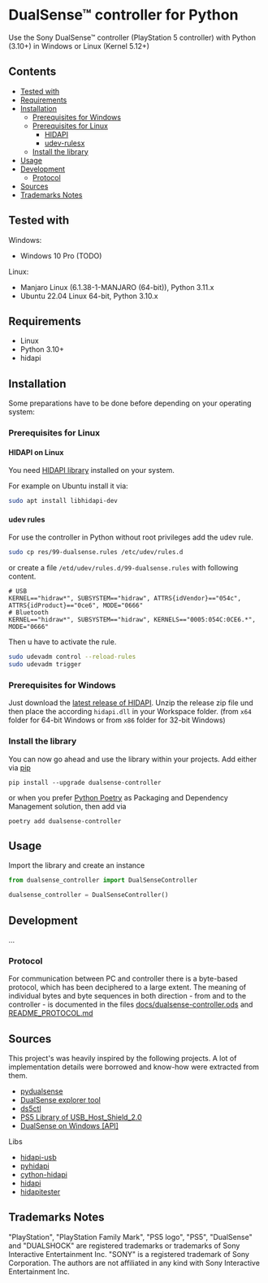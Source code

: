 # DualSense™ controller for Python

Use the Sony DualSense™ controller (PlayStation 5 controller) with Python (3.10+) in Windows or Linux (Kernel 5.12+)

## Contents

- [Tested with](#tested-with)
- [Requirements](#requirements)
- [Installation](#installation)
    - [Prerequisites for Windows](#prerequisites-for-windows)
    - [Prerequisites for Linux](#prerequisites-for-linux)
      - [HIDAPI](#hidapi)
      - [udev-rulesx](#udev-rules)
    - [Install the library](#install-the-library)
- [Usage](#usage)
- [Development](#development)
    - [Protocol](#protocol)
- [Sources](#sources)
- [Trademarks Notes](#trademarks-notes)

## Tested with

Windows:

- Windows 10 Pro (TODO)

Linux:

- Manjaro Linux (6.1.38-1-MANJARO (64-bit)), Python 3.11.x
- Ubuntu 22.04 Linux 64-bit, Python 3.10.x

## Requirements

- Linux
- Python 3.10+
- hidapi

## Installation

Some preparations have to be done before depending on your operating system:

### Prerequisites for Linux

#### HIDAPI on Linux

You need [HIDAPI library](https://github.com/libusb/hidapi) installed on your system.

For example on Ubuntu install it via:

```bash
sudo apt install libhidapi-dev
```

#### udev rules

For use the controller in Python without root privileges add the udev rule.

```bash
sudo cp res/99-dualsense.rules /etc/udev/rules.d
```

or create a file `/etd/udev/rules.d/99-dualsense.rules` with following content.

```
# USB
KERNEL=="hidraw*", SUBSYSTEM=="hidraw", ATTRS{idVendor}=="054c", ATTRS{idProduct}=="0ce6", MODE="0666"
# Bluetooth
KERNEL=="hidraw*", SUBSYSTEM=="hidraw", KERNELS=="0005:054C:0CE6.*", MODE="0666"
```

Then u have to activate the rule.

```bash
sudo udevadm control --reload-rules
sudo udevadm trigger
```

### Prerequisites for Windows

Just download the [latest release of HIDAPI](https://github.com/libusb/hidapi/releases).
Unzip the release zip file und then place the according `hidapi.dll` in your Workspace folder.
(from `x64` folder for 64-bit Windows or from `x86` folder for 32-bit Windows)

### Install the library

You can now go ahead and use the library within your projects.
Add either via [pip](https://pypi.org/project/pip/)

```shell
pip install --upgrade dualsense-controller
```

or when you prefer [Python Poetry](https://python-poetry.org/) as Packaging and Dependency Management solution,
then add via

```shell
poetry add dualsense-controller
```

## Usage

Import the library and create an instance

```python
from dualsense_controller import DualSenseController

dualsense_controller = DualSenseController()
```

## Development

...

### Protocol

For communication between PC and controller there is a byte-based protocol, which has been deciphered to a large extent.
The meaning of individual bytes and byte sequences in both direction - from and to the controller - is documented in the
files [docs/dualsense-controller.ods](https://github.com/yesbotics/dualsense-controller-python/blob/main/docs/dualsense-controller.ods)
and [README_PROTOCOL.md](https://github.com/yesbotics/dualsense-controller-python/blob/main/README_PROTOCOL.md)

## Sources

This project's was heavily inspired by the following projects.
A lot of implementation details were borrowed and know-how were extracted from them.

- [pydualsense](https://github.com/flok/pydualsense)
- [DualSense explorer tool](https://github.com/nondebug/dualsense)
- [ds5ctl](https://github.com/theY4Kman/ds5ctl)
- [PS5 Library of USB_Host_Shield_2.0](https://github.com/felis/USB_Host_Shield_2.0#ps5-library)
- [DualSense on Windows \[API\]](https://github.com/Ohjurot/DualSense-Windows)

Libs

- [hidapi-usb](https://github.com/flok/hidapi-cffi)
- [pyhidapi](https://github.com/apmorton/pyhidapi)
- [cython-hidapi](https://github.com/trezor/cython-hidapi)
- [hidapi](https://github.com/libusb/hidapi)
- [hidapitester](https://github.com/todbot/hidapitester)

## Trademarks Notes

"PlayStation", "PlayStation Family Mark", "PS5 logo", "PS5", "DualSense" and "DUALSHOCK"
are registered trademarks or trademarks of Sony Interactive Entertainment Inc.
"SONY" is a registered trademark of Sony Corporation.
The authors are not affiliated in any kind with Sony Interactive Entertainment Inc.
